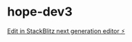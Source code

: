 # hope-dev3

[Edit in StackBlitz next generation editor ⚡️](https://stackblitz.com/~/github.com/Asistu/hope-dev3)